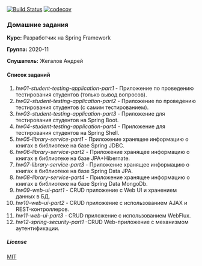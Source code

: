 [![Build Status](https://travis-ci.org/andreyzhegalov/2020-11-otus-spring-zhegalov.svg?branch=main)](https://travis-ci.org/andreyzhegalov/2020-11-otus-spring-zhegalov)
[![codecov](https://codecov.io/gh/andreyzhegalov/2020-11-otus-spring-zhegalov/branch/main/graph/badge.svg?token=s9BbEd1xif)](https://codecov.io/gh/andreyzhegalov/2020-11-otus-spring-zhegalov)

### Домашние задания

**Курс:** Разработчик на Spring Framework

**Группа:** 2020-11

**Слушатель:** Жегалов Андрей

#### Список заданий

1. *hw01-student-testing-application-part1* - Приложение по проведению
тестирования студентов (только вывод вопросов).
2. *hw02-student-testing-application-part2* - Приложение по проведению тестирования
студентов (с самим тестированием).
3. *hw03-student-testing-application-part3* - Приложение для тестирования
студентов на Spring Boot.
4. *hw04-student-testing-application-part4* - Приложение для тестирования
студентов на Spring Shell.
5. *hw05-library-service-part1* - Приложение хранящее информацию о книгах
в библиотеке на базе Spring JDBC.
6. *hw06-library-service-part2* - Приложение хранящее информацию о книгах в
библиотеке на базе JPA+Hibernate.
7. *hw07-library-service-part3* - Приложение хранящее информацию о книгах в
библиотеке на базе Spring Data JPA.
8. *hw08-library-service-part4* - Приложение хранящее информацию о книгах в
библиотеке на базе Spring Data MongoDb.
9. *hw09-web-ui-part1* - CRUD приложение с Web UI и хранением данных в БД.
10. *hw10-web-ui-part2* - CRUD приложение с использованием AJAX и REST-контроллеров.
11. *hw11-web-ui-part3* - CRUD приложение с использованием WebFlux.
12. *hw12-spring-security-part1* -CRUD Web-приложение с механизмом аутентификации.

##### License

[MIT](https://github.com/andreyzhegalov/2020-11-otus-spring-zhegalov/blob/main/LICENSE)
